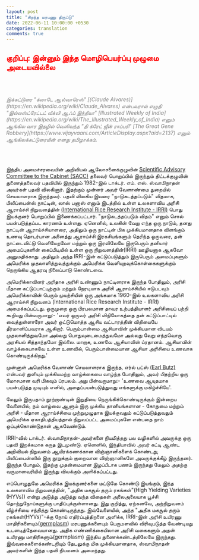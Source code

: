```yaml
---
layout: post
title: "சிறந்த மரபணு திருட்டு"
date: 2022-06-11 10:00:00 +0530
categories: translation
comments: true
---
```

## <b style="color: red"> குறிப்பு: இன்னும் இந்த மொழிபெயர்ப்பு முழுமை அடையவில்லை</b>

<br/><br/>

<i style="color: grey">
இக்கட்டுரை "க்லாடே ஆல்வாரெஸ்" [(Claude Alvares)](https://en.wikipedia.org/wiki/Claude_Alvares) என்பவரால் எழுதி "இல்லஸ்ட்ரேட்டட் வீக்லி ஆஃப் இந்தியா" [Illustrated Weekly of India](https://en.wikipedia.org/wiki/The_Illustrated_Weekly_of_India) எனும் ஆங்கில வார இதழில் வெளிவந்த "தி க்ரேட் ஜீன் ராப்பரி" [The Great Gene Robbery](https://www.vijayvaani.com/ArticleDisplay.aspx?aid=2137) எனும் ஆங்கிலக்கட்டுரையின் எனது தமிழாக்கம்.
</i>

<br/><br/>


இந்திய அமைச்சரவையின் அறிவியல் ஆலோசனைக்குழுவின் [Scientific Advisory Committee to the Cabinet (SACC)](https://www.nari-icmr.res.in/OrganizationalStructure/ScientificAdvisoryCommittee) தலைவர் பொறுப்பில் இருந்தும் திட்டக்குழுவின் துணைத்தலைவர் பதவியில் இருந்தும் 1982-இல் டாக்டர். எம். எஸ். ஸ்வாமிநாதன் அவர்கள் பதவி விலகினார்.
இதற்கும் முன்னர் அவர் வேளாண்மை துறையில் செயலாளராக இருந்தவர். பதவி விலகிய இவரை "நாடுகடத்தப்படும்" விதமாக, பிலிப்பைன்ஸ் நாட்டின், லாஸ் பனாஸ் எனும் இடத்தில் உள்ள உலகளாவிய அரிசி ஆராய்ச்சி நிறுவனத்தின் [(International Rice Research Institute - IRRI)](https://www.irri.org/) பொது இயக்குனர் பொறுப்பில் இணைக்கப்பட்டார். "நாடுகடத்தப்படும் விதம்" எனும் சொல் பயன்படுத்தப்பட காரணம் உள்ளது. ஏனெனில், உலகின் வேறு எந்த ஒரு நாடும், தனது நாட்டின் ஆராய்ச்சியாளரை, அதிலும் ஒரு நாட்டின் மிக முக்கியமானதாக விளங்கும் உணவு தொடர்பான அனைத்து ஆராய்ச்சி இரகசியங்களும் தெரிந்த ஒருவரை, தன் நாட்டைவிட்டு வெளியேறவோ மற்றும் ஒரு இரவிலேயே இருபெரும் தனியார் அமைப்புகளின் கைப்பிடியில் உள்ள ஒரு நிறுவனத்தின்(IRRI) ஊழியனாக ஆகவோ அனுமதிக்காது. அதிலும் அந்த IRRI-இன் கட்டுப்படுத்தும் இருபெரும் அமைப்புகளும் அமெரிக்க முதலாளித்துவத்துக்கும் அமெரிக்க வெளியுறவுக்கொள்கைகளுக்கும் நெருங்கிய ஆதரவு நிலைப்பாடு கொண்டவை.

அமெரிக்காவினர் அரிதாக அரிசி உண்ணும் நாட்டினராக இருந்த போதிலும், அரிசி மீதான கட்டுப்பாட்டிற்கும் மற்றும் நேரடியாக அரிசி ஆராய்ச்சியில் ஈடுபடவும் அமெரிக்காவின் பெரும் முயற்சியின் ஒரு அங்கமாக 1960-இல் உலகளாவிய அரிசி ஆராய்ச்சி நிறுவனம் (International Rice Research Institute - IRRI) அமைக்கப்பட்டது. ஒருமுறை ஒரு பிரபலமான தாவர உற்பத்தியாளர் அரிசியைப் பற்றி கூறியது பின்வருமாறு:-
'எவர் ஒருவர் அரிசி விநியோகத்தை தன் கட்டுப்பாட்டில் வைத்துள்ளாரோ அவர் ஒட்டுமொத்த ஆசிய வட்டாரத்தின் விதியையே தீர்மானிப்பவராக ஆகிறார். பெரும்பான்மை ஆசியாவின் முக்கியமான விடயம் முதலாளித்துவமோ அல்லது பொதுவுடைமைத்துவமோ அல்லது வேறு எந்தவொரு அரசியல் சித்தாந்தமோ இல்லை. மாறாக, உணவே ஆசியாவின் ப்ரதானம். ஆசியாவின் வாழ்க்கையாகவே உள்ள உணவில், பெரும்பான்மையான ஆசியா அரிசியை உணவாக கொண்டிருக்கிறது.'

முன்னாள் அமெரிக்க வேளாண் செயலாளராக இருந்த, எர்ல் பட்ஸ் [(Earl Butz)](https://en.wikipedia.org/wiki/Earl_Butz) என்பவர் துளியும் முக்கியமற்ற வாழ்க்கையை வாழ்ந்த போதிலும், அவர் பிதற்றிய ஒரு மோசமான வரி மிகவும் ப்ரபலம். அது பின்வருமாறு:-
'உணவை ஆயுதமாக பயன்படுத்த முடியும் எனில், அதைப்பயன்படுத்துவது எங்களுக்கு மகிழ்ச்சியே'.

மேலும் இருபதாம் நூற்றாண்டின் இறுதியை நெருங்கிக்கொண்டிருக்கும் இன்றைய வேளையில், நம் வாழ்வை ஆளும் இரு முக்கிய தானியங்களான - கோதுமை மற்றும் அரிசி - மீதான ஆராய்ச்சியை முற்றுமுழுதாக இயக்குவதும் கட்டுப்படுத்துவதும் அமெரிக்க ஏகாதிபத்தியத்தால் நிறுவப்பட்ட அமைப்புகளே என்பதை நாம் ஒப்புக்கொண்டுதான் ஆகவேண்டும்.

IRRI-வில் டாக்டர். ஸ்வாமிநாதன்-அவர்களை நியமித்தது பல வழிகளில் அவருக்கு ஒரு பதவி இறக்கமாக கருத இடமுண்டு. ஏனெனில், இந்தியாவில் அவர் கட்டி ஆண்ட அறிவியல் நிறுவனம் ஆயிரக்கணக்கான விஞ்ஞானிகளைக் கொண்டது, பிலிப்பைன்ஸில் இரு நூறுக்கும் குறைவான விஞ்ஞானிகளே அவருக்குக்கீழ் இருந்தனர். இருந்த போதும், இதற்கு முதன்மையான இழப்பீடாக பணம் இருந்தது மேலும் அதற்கு வருமானவரியில் இருந்து விலக்கும் அளிக்கப்பட்டது.

எப்பொழுதுமே அமெரிக்க இயக்குனர்களை மட்டுமே கொண்டு இயங்கும், இந்த உலகளாவிய நிறுவனத்தின், "அதிக மகசூல் தரும் ரகங்கள்"(High Yielding Varieties (HYVs)) என்று அடுத்து அடுத்து வந்த விதைகள் அலைஅலையாக பூச்சி தொற்றுநோய்களுக்கு பாதிப்புக்குள்ளானது. இது குறித்து, ஏற்கனவே, அந்நிறுவனம் வீழ்ச்சியை சந்தித்து கொண்டிருந்தது. இவ்வேளையில், அந்த "அதிக மகசூல் தரும் ரகங்கள்(HYVs)"-க்கு நோய் எதிர்ப்புத்திறனை அளிக்க, IRRI-இன் அரிசி உயிரணு மாதிரிகளையும்([germplasm](https://en.wikipedia.org/wiki/Germplasm)) மரபணுக்களையும் பெருமளவில் விரிவுபடுத்த வேண்டியது உடனடித்தேவையானது. அதிக எண்ணிக்கையிலான அரிசி வகைகளும் அதன் உயிரணு மாதிரிகளும்(germplasm) இந்திய துணைக்கண்டத்திலேயே இருந்தது. இவ்வகைகளைக்கண்டறியும் தேடலுக்கு மிக முக்கியமானதாக, ஸ்வாமிநாதன் அவர்களின் இந்த பதவி நியமனம் அமைந்தது.
